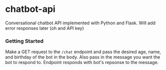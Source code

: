 # chatbot-api
Conversational chatbot API implemented with Python and Flask. Will add error responses later (oh and API key)

### Getting Started

Make a GET request to the `/chat` endpoint and pass the desired age, name, and birthday of the bot in the body. Also pass in the message you want the bot to respond to. Endpoint responds with bot's repsonse to the message.

